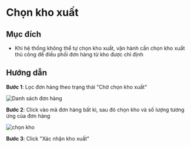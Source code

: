 # Chọn kho xuất

## Mục đích

* Khi hệ thống không thể tự chọn kho xuất, vận hành cần chọn kho xuất thủ công để điều phối đơn hàng từ kho được chỉ định

## Hướng dẫn

**Bước 1**: Lọc đơn hàng theo trạng thái "Chờ chọn kho xuất"

![Danh s&#xE1;ch &#x111;&#x1A1;n h&#xE0;ng](https://user-images.githubusercontent.com/24457565/134948165-b3a9689d-50d4-4f3b-a376-bc7ab3eedb81.png)

**Bước 2**: Click vào mã đơn hàng bất kì, sau đó chọn kho và số lượng tương ứng của đơn hàng

![ch&#x1ECD;n kho](https://user-images.githubusercontent.com/24457565/134948556-4784ebd6-89c8-43f7-83b4-30cef2bb0ae1.png)

**Bước 3**: Click "Xác nhận kho xuất"

